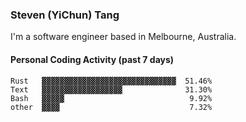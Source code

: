 ### Steven (YiChun) Tang

I'm a software engineer based in Melbourne, Australia.

#### Personal Coding Activity (past 7 days)
```
Rust   ▓▓▓▓▓▓▓▓▓▓▓▓▓▓▓▓▓▓▓▓▓▓▓▓▓▓▓▓▓▓  51.46%
Text   ▓▓▓▓▓▓▓▓▓▓▓▓▓▓▓▓▓▓              31.30%
Bash   ▓▓▓▓▓                            9.92%
other  ▓▓▓▓                             7.32%
```
